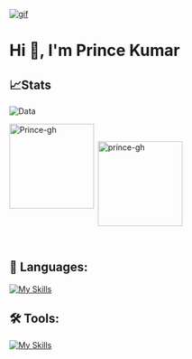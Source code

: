 [![gif](gif2.gif)](https://github.com/Prince-GH/Prince-GH/blob/main/index.html)
# Hi 👋, I'm Prince Kumar

## 📈Stats
![Data](https://github-readme-streak-stats.herokuapp.com/?user=prince-gh&theme=highcontrast&hide_border=false)
<br>
<p><img align="left" height= 150px src="https://github-readme-stats.vercel.app/api/top-langs?username=prince-gh&show_icons=true&theme=dark&locale=en&layout=compact" alt="Prince-gh" /></p><br>


<p>&nbsp;<img align="center" height=150px src="https://github-readme-stats.vercel.app/api?username=prince-gh&show_icons=true&theme=dark&locale=en" alt="prince-gh" /></p><br>

## 🧭 Languages:
[![My Skills](https://skillicons.dev/icons?i=c,cpp,js,html,css)](https://skillicons.dev)

## 🛠 Tools:
[![My Skills](https://skillicons.dev/icons?i=linux,git,vscode,github)](https://skillicons.dev)
